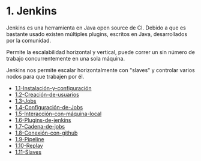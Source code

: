 # 1. Jenkins

Jenkins es una herramienta en Java open source de CI. Debido a que es
bastante usado existen múltiples plugins, escritos en Java,
desarrollados por la comunidad.

Permite la escalabilidad horizontal y vertical, puede correr un sin
número de trabajo concurrentemente en una sola máquina.

Jenkins nos permite escalar horizontalmente con "slaves" y controlar
varios nodos para que trabajen por él.



[comment]:STARTING_GENERATED_TOC

* [1.1-Instalación-y-configuración](<./content/1.1-Instalación-y-configuración.md>)
* [1.2-Creación-de-usuarios](<./content/1.2-Creación-de-usuarios.md>)
* [1.3-Jobs](<./content/1.3-Jobs.md>)
* [1.4-Configuración-de-Jobs](<./content/1.4-Configuración-de-Jobs.md>)
* [1.5-Interacción-con-máquina-local](<./content/1.5-Interacción-con-máquina-local.md>)
* [1.6-Plugins-de-jenkins](<./content/1.6-Plugins-de-jenkins.md>)
* [1.7-Cadena-de-jobs](<./content/1.7-Cadena-de-jobs.md>)
* [1.8-Conexión-con-github](<./content/1.8-Conexión-con-github.md>)
* [1.9-Pipeline](<./content/1.9-Pipeline.md>)
* [1.10-Replay](<./content/1.10-Replay.md>)
* [1.11-Slaves](<./content/1.11-Slaves.md>)

[comment]:ENDING_GENERATED_TOC